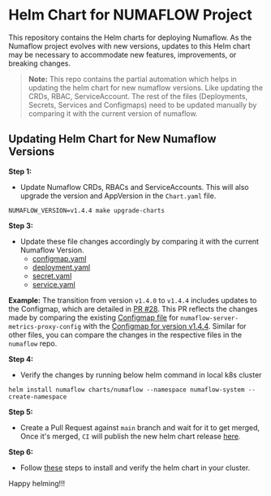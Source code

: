 # Helm Chart for NUMAFLOW Project

This repository contains the Helm charts for deploying Numaflow. As the Numaflow project evolves with new versions, updates to this Helm chart may be necessary to accommodate new features, improvements, or breaking changes.

> **Note:** This repo contains the partial automation which helps in updating the helm chart for new numaflow versions.
Like updating the CRDs, RBAC, ServiceAccount. The rest of the files (Deployments, Secrets, Services and Configmaps) need to be updated manually by comparing it with the current version of numaflow.

## Updating Helm Chart for New Numaflow Versions

**Step 1:**
- Update Numaflow CRDs, RBACs and ServiceAccounts. This will also upgrade the version and AppVersion in the `Chart.yaml` file.
```
NUMAFLOW_VERSION=v1.4.4 make upgrade-charts
```

**Step 3:**
- Update these file changes accordingly by comparing it with the current Numaflow Version.
  - [configmap.yaml](charts/numaflow/templates/configmaps/numaflow-server-metrics-proxy-config.yaml)
  - [deployment.yaml](charts/numaflow/templates/deployments/deployment.yaml)
  - [secret.yaml](./charts/numaflow/templates/secret.yaml)
  - [service.yaml](./charts/numaflow/templates/service.yaml)

**Example:** The transition from version `v1.4.0` to `v1.4.4` includes updates to the Configmap, which are detailed in [PR #28](https://github.com/numaproj/helm-charts/pull/28/files). This PR reflects the changes made by comparing the existing [Configmap file](charts/numaflow/templates/configmaps/numaflow-server-metrics-proxy-config.yaml) for `numaflow-server-metrics-proxy-config` with the [Configmap for version v1.4.4](https://github.com/numaproj/numaflow/blob/v1.4.4/config/base/numaflow-server/numaflow-server-metrics-proxy-config.yaml).
Similar for other files, you can compare the changes in the respective files in the `numaflow` repo.

**Step 4:**
- Verify the changes by running below helm command in local k8s cluster
```
helm install numaflow charts/numaflow --namespace numaflow-system --create-namespace
```

**Step 5:**
- Create a Pull Request against `main` branch and wait for it to get merged, Once it's merged, `CI` will publish the new helm chart release [here](https://github.com/numaproj/helm-charts/releases).

**Step 6:**
- Follow [these](./charts/numaflow/README.md) steps to install and verify the helm chart in your cluster.

Happy helming!!!
